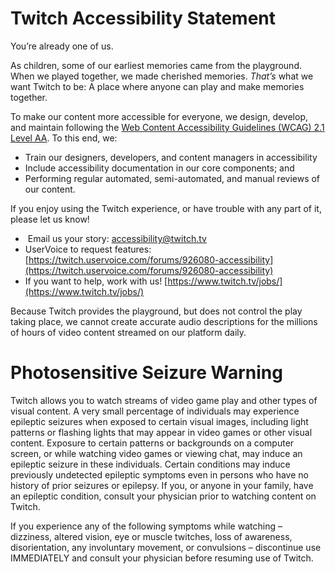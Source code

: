 Twitch Accessibility Statement
==============================

You’re already one of us.

As children, some of our earliest memories came from the playground. When we played together, we made cherished memories. _That’s_ what we want Twitch to be: A place where anyone can play and make memories together.

To make our content more accessible for everyone, we design, develop, and maintain following the [Web Content Accessibility Guidelines (WCAG) 2.1 Level AA](https://www.w3.org/TR/WCAG21/). To this end, we:

*   Train our designers, developers, and content managers in accessibility
*   Include accessibility documentation in our core components; and
*   Performing regular automated, semi-automated, and manual reviews of our content.

If you enjoy using the Twitch experience, or have trouble with any part of it, please let us know!

*    Email us your story: [accessibility@twitch.tv](mailto:accessibility@twitch.tv)
*   UserVoice to request features: [https://twitch.uservoice.com/forums/926080-accessibility](https://twitch.uservoice.com/forums/926080-accessibility)
*   If you want to help, work with us! [https://www.twitch.tv/jobs/](https://www.twitch.tv/jobs/)

Because Twitch provides the playground, but does not control the play taking place, we cannot create accurate audio descriptions for the millions of hours of video content streamed on our platform daily.

Photosensitive Seizure Warning
==============================

Twitch allows you to watch streams of video game play and other types of visual content. A very small percentage of individuals may experience epileptic seizures when exposed to certain visual images, including light patterns or flashing lights that may appear in video games or other visual content. Exposure to certain patterns or backgrounds on a computer screen, or while watching video games or viewing chat, may induce an epileptic seizure in these individuals. Certain conditions may induce previously undetected epileptic symptoms even in persons who have no history of prior seizures or epilepsy. If you, or anyone in your family, have an epileptic condition, consult your physician prior to watching content on Twitch.

If you experience any of the following symptoms while watching – dizziness, altered vision, eye or muscle twitches, loss of awareness, disorientation, any involuntary movement, or convulsions – discontinue use IMMEDIATELY and consult your physician before resuming use of Twitch.